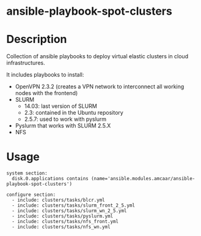 ansible-playbook-spot-clusters
==============================

Description
===========

Collection of ansible playbooks to deploy virtual elastic clusters in cloud infrastructures.

It includes playbooks to install:
- OpenVPN 2.3.2 (creates a VPN network to interconnect all working nodes with the frontend)
- SLURM 
  - 14.03: last version of SLURM
  - 2.3: contained in the Ubuntu repository
  - 2.5.7: used to work with pyslurm
- Pyslurm that works with SLURM 2.5.X
- NFS

Usage
=====

``` 
system section:
  disk.0.applications contains (name='ansible.modules.amcaar/ansible-playbook-spot-clusters') 

configure section:
  - include: clusters/tasks/blcr.yml
  - include: clusters/tasks/slurm_front_2_5.yml
  - include: clusters/tasks/slurm_wn_2_5.yml
  - include: clusters/tasks/pyslurm.yml
  - include: clusters/tasks/nfs_front.yml
  - include: clusters/tasks/nfs_wn.yml

```
